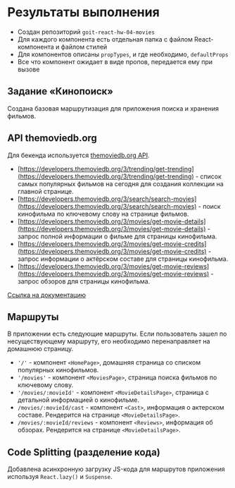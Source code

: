 # Результаты выполнения 


- Создан репозиторий `goit-react-hw-04-movies`
- Для каждого компонента есть отдельная папка с файлом React-компонента и файлом стилей
- Для компонентов описаны `propTypes`, и где необходимо, `defaultProps`
- Все что компонент ожидает в виде пропов, передается ему при вызове

## Задание «Кинопоиск»

Создана базовая маршрутизация для приложения поиска и хранения фильмов.

## API themoviedb.org

Для бекенда используется [themoviedb.org API](https://www.themoviedb.org/).
- [https://developers.themoviedb.org/3/trending/get-trending](https://developers.themoviedb.org/3/trending/get-trending) - список самых популярных фильмов на сегодня для создания коллекции на главной  странице.
- [https://developers.themoviedb.org/3/search/search-movies](https://developers.themoviedb.org/3/search/search-movies) - поиск кинофильма по ключевому слову на странице фильмов.
- [https://developers.themoviedb.org/3/movies/get-movie-details](https://developers.themoviedb.org/3/movies/get-movie-details) - запрос полной информации о фильме для страницы кинофильма.
- [https://developers.themoviedb.org/3/movies/get-movie-credits](https://developers.themoviedb.org/3/movies/get-movie-credits) - запрос информации о актёрском составе для страницы кинофильма.
- [https://developers.themoviedb.org/3/movies/get-movie-reviews](https://developers.themoviedb.org/3/movies/get-movie-reviews) - запрос обзоров для страницы кинофильма.

[Ссылка на документацию](https://developers.themoviedb.org/3/getting-started/introduction)

## Маршруты

В приложении есть следующие маршруты. Если пользователь зашел по несуществующему маршруту, его необходимо перенаправляет на домашнюю страницу.

- `'/'` - компонент `<HomePage>`, домашняя страница со списком популярных кинофильмов.
- `'/movies'` - компонент `<MoviesPage>`, страница поиска фильмов по ключевому слову.
- `'/movies/:movieId'` - компонент `<MovieDetailsPage>`, страница с детальной информацией о кинофильме.
- `/movies/:movieId/cast` - компонент `<Cast>`, информация о актерском составе. Рендерится на странице `<MovieDetailsPage>`.
- `/movies/:movieId/reviews` - компонент `<Reviews>`, информация об обзорах. Рендерится на странице `<MovieDetailsPage>`.

## Code Splitting (разделение кода)

Добавлена асинхронную загрузку JS-кода для маршрутов приложения используя `React.lazy()` и `Suspense`.
